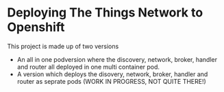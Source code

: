 # Deploying The Things Network to Openshift

This project is made up of two versions 

* An all in one podversion  where the discovery, network, broker, handler and router all deployed in one multi container pod.
* A version which deploys the disovery, network, broker, handler and router as seprate pods (WORK IN PROGRESS, NOT QUITE THERE!)


